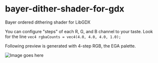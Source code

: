 # bayer-dither-shader-for-gdx
Bayer ordered dithering shader for LibGDX


You can configure "steps" of each R, G, and B channel to your taste. Look for the line ```vec4 rgbaCounts = vec4(4.0, 4.0, 4.0, 1.0);```


Following preview is generated with 4-step RGB, the EGA palette.

![Image goes here](https://github.com/minjaesong/bayer-dither-shader-for-gdx/blob/master/dither_preview.png)
